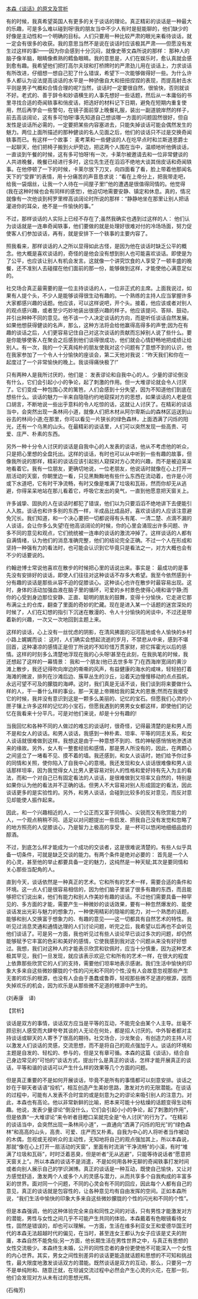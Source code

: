 [本森《谈话》的原文及赏析](https://www.vrrw.net/wx/12260.html)

有的时候，我真希望英国人有更多的关于谈话的理论。真正精彩的谈话是一种最大的乐趣，可是多么难以碰到呀!我的朋友当中不少人有时是挺能聊的，他们缺少的好像是主动性和一个明确的目标。人们只要用一种比较严肃的眼光来看待谈话，就一定会有很多的收获。我的意思当然不是说在谈话时应该极其严肃——但愿没有发生过这样的事!——因为你会感到十分沉闷，就像史蒂文森所说的那样： 那种人的脑子像羊脑，眼睛像煮熟的鳕鱼眼睛。我的意思是，人们在娱乐时，愈认真就会感到愈有趣。我希望他们把打高尔夫球和打桥牌时的严肃劲儿用在谈话上，力求谈话有所改进，仔细想一想自己犯了什么错误，希望下一次能够做得好一些。为什么许多人都认为设法提高谈话的水平是一种骄傲自大和扭扭捏捏的表现，而提高射击水平则是男子气概和合情合理的呢?当然，谈话时一定要很自然，很愉快，否则就谈不好。老式的、善于辞令和妙语横生的人事先想好一些话题，然后从一本庸俗的书里寻找合适的奇闻轶事和俏皮话，把选好的材料记下日期，避免在短期内重复使用，然后再学会一些警句，在镜子面前穿上晚餐礼服，装出一副道貌岸然的样子，前去高谈阔论，这有多可怕呀!事先知道自己想谈哪一方面的问题固然很好，但自发性是谈话所必需的，一定要把某些内容塞进去，只能失掉谈话可能会偶然发生的魅力。两位上面所描述的那种健谈的名人见面之后，他们的谈话只不过是交换奇闻轶事而已。有这样一个故事： 麦考莱和一些健谈的人在吃早点时和兰斯道恩爵士一起聊天，他们把椅子搬到火炉旁边，把这两个人围在当中，温顺地听他俩谈话，一直谈到午餐的时候，这有多可怕呀!有一次，卡莱尔被邀请去和一位非常健谈的人共进晚餐，晚餐已经进行多时，这位先生还在滔滔不绝地大谈其俏皮话和奇闻轶事。在他停顿了一下的时候，卡莱尔放下刀叉，向四面看了看，脸上带着他那闻名天下的“受罪”的表情，用十分痛苦的声音恳求说：“看在上帝分上，把我带走吧，给我一袋烟丝，让我一个人待在一间屋子里!”他的遭遇是很值得同情的。他觉得(我在这种时候也会有同样的感觉)，他迫切地需要安静、镇定和休息。真的，情况就像有一次他谈到柯罗里榉高谈阔论时所说的那样：“静静地坐在那里让别人把话灌进你的耳朵，绝不是一件愉快的事。”

不过，那样谈话的人实际上已经不存在了;虽然我确实也遇到过这样的人： 他们认为谈话就是一连串奇闻轶事，他们要做的就是处理好很难对付的冷场场面，努力促使客人们参加谈话，再有，就是安排下一个轶事的主要内容了。



照我看来，那样谈话的人之所以显得如此古怪，是因为他在谈话时缺乏公平的概念。他大概是喜欢谈话的，奇怪的是他会没有想到别人也可能喜欢谈话。即使是为了公平，也应该让别人有机会发言。这就像一个讲究饮食的人享受了一顿丰盛的晚餐，还不准别人去碰摆在他们面前的那一份，能够做到这样，才能使他心满意足似的。

社交场合真正最需要的是一位主持谈话的人，一位非正式的主席。上面我说过，如果有人提个头，不少人是能够谈得很生动有趣的。一个熟练的主持人应当掌握许多大家都感兴趣的话题。他应该，可以这样说吧，开个头。接着，他应该或者对别人的观点感兴趣，或者至少巧妙地装出很感兴趣的样子。他应该提问、答辩、鼓动，并引出种种不同的意见。他不该一个人决定谈话的方向，而是听任谈话自然发展。如果他想获得健谈的名声，那么，这种方法将会给他赢得高得多的声誉;因为在有趣的谈话之后，人们更容易记住自己对这次谈话的贡献而忘掉别人说了些什么。要是你能够使客人在聚会之后感到他们谈得很成功，他们就会心情舒畅地把成绩让给别人。有一次，我的一个天真纯朴的朋友使我对这个问题有了意想不到的认识，他在我家参加了一个令人十分愉快的座谈会，第二天他对我说：“昨天我们和你在一起度过了一个非常愉快的晚上。我谈得痛快极了!”

只有两种人是我所讨厌的，他们是： 发表谬论和自我中心的人。少量的谬论倒没有什么，它们会引起小小的争论，起了刺激的作用。但一大堆谬论就会令人讨厌了。它们变成一种包围心灵的篱笆，人们会感到十分失望，因为不知道他们到底在想些什么。谈话的魅力一半来自隐隐约约地窥探对方的思想，如果谈话的人老是信口胡言，不断地说一些出乎意料的令人吃惊的话，这就让人讨厌了。在精彩的谈话当中，会突然出现一条林间小道，就像人们把木材从阿尔卑斯山的森林区运送到山谷去的林间小道;在那里，你可以看见一片狭长的绿色森林，上面洒满了闪烁的阳光，还有一个乌黑的山头。在最精彩的谈话里，人们可以突然发现一些高贵、可爱、庄严、朴素的东西。

另外一种十分令人讨厌的谈话是自我中心的人发表的谈话，他从不考虑他的听众，只是把心里想的全盘托出。这样的谈话，有时也可以从中听到一些有趣的故事，但像我所说的那样，精彩的谈话应该引起别人窥探对方心灵的兴趣，而不是被迫呆呆地看着它。我有一位朋友，更确切地说，一位老朋友，他说话时就像在心上打开一扇活动的天窗，你朝里边一看，只见黑黝黝地有些什么东西在流动着，也许是小河或下水道吧，它有时干净流畅，有时又像是堆满了垃圾和瓦砾，然而你却无从逃避，你得呆呆地站在那儿看着它，呼吸它发出的臭气，一直到他愿意把天窗关上。

许多诚挚、固执的人在谈话时都犯了错误，他们以为只要滔滔不绝地讲下去便能引人入胜。谈话也和许多别的东西一样，半成品比成品好。喜欢谈话的人应该注意避免冗长。我们知道，和一个决心要把一切都说得有头有尾、一清二楚、点滴不漏的人谈话，会让你多么失望!在他高谈阔论的时候，你的心里会涌现出许多问题、许多不同的意见和观点，它们统统被一连串的谈话的激流冲掉了。这样谈话的人都有自满情绪，认为他们的消息准确完整，他们的结论完全正确。不过一个人在形成和坚持一种强有力的看法时，也可能会认识到它毕竟只是看法之一，对方大概也会有不少的话要说的。

约翰逊博士常说他喜欢在散步的时候把心里的话说出来。事实是： 最成功的是事先没有安排好的谈话，即使人们往往对这种谈话不存多大希望。我至今依然感到十分有趣的谈话是那些从容不迫的促膝谈心。这种谈心也许在散步时最容易出现。这时，身体的活动加强血液在脑子里的循环，可爱的乡村景色使得心境和谐宁静;而你的心受到身边那位安静、正直、聪明的朋友的鼓舞，变得十分愉快，它走进它那布满尘土的仓库，翻查了里面的奇妙的贮藏。现在是进入某一个话题的迷宫深处的时候了，人们在幻想的指引下沉迷在散漫的、令人十分愉快的闲谈中，不过还是带着新的兴趣，一次又一次地回到主题上来。

这样的谈话，心上没有一丝忧虑的阴影，在清风拂面的沿河高地或令人愉快的乡村小路上娓娓而谈： 这时，人们确实会想起流逝的岁月，不禁悲从中来，感到不堪回首，这种凄凉的感情正是但丁所说的不知珍惜万贯家财，把它挥霍光以后的感情。这样的时刻多么清楚地浮现在我的心头呀!甚至在此刻，在我执笔的时候，我还想起了这样的一幕情景： 我和一个朋友(他已去世多年了)在西海岸宽阔的黄沙滩上散步，我还记得吹向岸边的嘶嘶的风声，有益健康的海水的咸味，轻轻拍打着海滩的微波，排列在沙滩后边、蔟草丛生的沙丘，沿着天边慢慢移动的点点孤帆，永远可望不可及的朦胧的海岬。这时，我们真是无话不谈，我们谈到将来要做什么样的人，干一番什么样的事业。那一天是上帝赐给我的莫大的恩惠;然而在我接受它的时候，我并没有意识到这是一颗多么美丽的、记忆的宝石。但愿我们心灵的小匣子镶上许多这样的记忆的小宝石，但愿我遇到的男男女女都这样，即使他们的记忆在我看来十分平凡，可是对他们来说，却是十分有趣的!

当我回忆和各种不同的人做过的难忘的谈话时，很奇怪，记得最清楚的是和男人而不是和女人的谈话。和男人谈话，我感到一种朴素、坦率、平等的同志关系，和女人谈话就很难做到这样。我想这是由于一种意想不到的、性的神秘感悄悄地渗透进来的缘故。另外，女人有一整套经验和感情，那是男人所没有的，因此，在两颗心之间竖立了一堵看不见、摸不着的墙。我还感到，和女人谈话时，她们给予你过多的同情和关照，使你陷入了自我中心的意境。我还发现和女人谈话很难像和男人谈话那样坦率，因为我觉得女人比男人更容易对别人的性格和爱好持有先入为主的看法，而和一个对自己已有固定看法的人谈话，是很难做到又坦率又自然的，特别是如果你认为他的看法并不正确的话。但男人不大容易对别人形成固定的看法，因此谈话更多的是实验性的。另外，和男人谈话，会碰到比较多的反对意见，而反对意见却能使人振作起来。

因此，和一个兴趣相近的人，一个公正而又富于同情心、尖锐而又有欣赏能力的人，一个观点稍稍不同、适足以对问题提出一些启发、把我自己没有发觉和忽略了的地方照亮的人促膝谈心，乃是智力上极高的享受，是一杯可以悠闲地细细品尝的醇酒。

不过，到底怎么样才能成为一个成功的交谈者，这是很难说清楚的。有些人似乎具备一切条件，可就是缺乏交谈的能力。有两个条件是绝对必要的： 首先是一个人的心灵，甚至他的举止都要具备一定的魅力，这纯然是一种天赋;其次是要同情和关心那些当配角的人。

直到今天，谈话依然是一种真正的艺术。它和所有的艺术一样，需要合适的条件和环境。这一点人们是很容易相信的，因为他们脑子里装了很多有趣的东西，而且能够把它们说出来，他们有能力和别人作美妙有趣的谈话。不过他们需要具备一种罕见的、多方面的才能，需要产生一种微妙的谈话效果，要有一种忽然爆发的、能使谈话发出光彩与魅力的想象力，一种使用精彩的隐喻的能力，对一个熟悉的话题，能够和别人交换富于想象力的、有趣的意见——这一切都具有自然艺术的特性。我听见过消息灵通和通情达理的人们讨论问题，听完之后，我希望以后再也不会听见他们谈话了。可是另一方面，我也听见过有些人谈论早已谈过多次的问题，却仍然能够赋予它丰富的色彩和美好的感情，它使我感到我对这个问题从来没有好好想过。我想，我们对这种人的才能表示欣赏和钦佩时，应当十分慎重，因为这种艺术极其罕见，我们一旦发现，就应该表示欢迎;它和所有的艺术一样，在很大的程度上依靠那些欣赏它的人们的支持，需要他们坦率地表示感谢。我们生活中愉快的印象大多来自这些微妙朦胧的个性的闪光和不同的个性;没有人会故意忽视那些产生无害的欢乐的根源，也没有人会由于愚蠢或鲁莽，轻视那些微不足道的根源，因而失掉欢乐的机会，因为欢乐是从那些微不足道的根源中产生的。

(刘寿康　译)

【赏析】

谈话是双方的事情，谈话双方应当是平等的互动，不能完全由某个人主导。丝毫不顾忌别人感受而大肆夸夸其谈的人无论在何处，都是招人讨厌的。中外智者都对主持谈话或聊天的人寄予了很高的期待。社交场合，沙龙聚会，有创造力的主持人可以激发人们谈话的灵感，交流思想，而不是将自己的观点强加于人。谈话的环境和主题是自发的、轻松的、参与的，但是又有章可循。本森的这篇《谈话》，结合自己身边常见的“可怕的”谈话方式，提出什么是真正的谈话，怎样才能开展真正的谈话，平等和谐的谈话可以产生什么样的效果等几个方面的问题。

但是真正重要的不是如何开展谈话，毕竟不是所有的事情都可以刻意安排。谈话之妙在于聊天者话语“投机”，相互创造产生美妙思路，激发对方的无限潜能。在谈话的过程中，可能有人发表不合时宜的或是刻意为之的谬论来吸引别人的注意力。对此，本森也有高论。他以非常新鲜的比喻，把本来可能十分枯燥的话题变得生动有趣。他说，发表少量谬论“倒没什么，它们会引起小小的争论，起了刺激的作用”，但是依靠“一大堆谬论”来令听者目瞪口呆就完全是“令人讨厌”的行为了。“在精彩的谈话当中，会突然出现一条林间小道”，一直通向“洒满了闪烁的阳光”的“绿色森林”和高高的山头，高贵、可爱、庄严而又朴素。自我为中心的人将听者当作被动的木偶，忽视或无视听众的主动性，无知地将自己的观点强加其上，所以本森说，那就“像在心上打开一扇活动的天窗”，里面有时流淌“干净流畅”的小溪，有时“堆满了垃圾和瓦砾”，时时泛着恶臭，但是听者“无从逃避”，只能等待说话者“愿意把天窗关上”。所以本森的谈话不是消遣，不是如何用各种无聊的奇闻轶事打发时间或者向别人展示自己的学识渊博。真正的谈话是一种互动，既使自己愉快，又让对方感觉舒适，激发两个人或多个人的灵感与潜力，从而共享多个自我构成的丰富多彩的世界。面对同一个问题，不同的心灵会有不同的回应，因此每个人都有自己的意见，真正的谈话就是包容性的，让各种意见均有自由发挥的空间。正如本森所说，“我们生活中愉快的印象大多来自这些微妙朦胧的个性的闪光和不同的个性”。

但是本森强调，他的这种体验完全来自和同性之间的对话，只有男性才能激发对方的潜能，男性与女性之间几乎不可能产生共同的体验。本森戴着有色眼镜看待女性，固然是错误的，却也可以理解。一方面，生活在维多利亚女王和爱德华国王时代的本森无法超越时代的偏见，在当时，甚至连女王都认为女子应该是丈夫的附庸，本森自然不能免俗;另一方面，他长期生活在男性世界之中，与真正有思想的女性交流极少。本森终生未婚，公开的同性恋者的身份更使他不可能深入一个女性的内心世界。其实，男女之间性别差异的谈话更能造就话题和思想的不可知和挑战性，最大限度地激发谈话双方的潜能。既然谈话是双方的互动，那么，只要另一方不是单纯附和、随意迁就，在坦诚交流过程中必然会产生心灵的火花，在那一刻，他们会发现对方从未有过的思想光辉。

(石梅芳)

